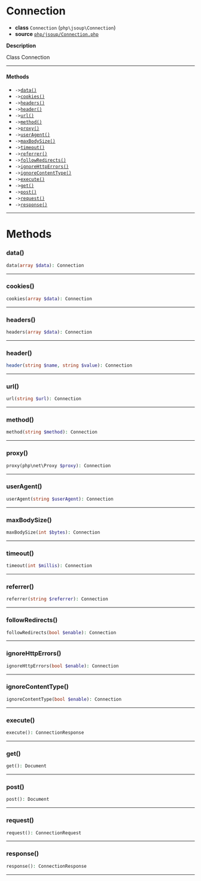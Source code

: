 # Connection

- **class** `Connection` (`php\jsoup\Connection`)
- **source** [`php/jsoup/Connection.php`](./src/main/resources/JPHP-INF/sdk/php/jsoup/Connection.php)

**Description**

Class Connection

---

#### Methods

- `->`[`data()`](#method-data)
- `->`[`cookies()`](#method-cookies)
- `->`[`headers()`](#method-headers)
- `->`[`header()`](#method-header)
- `->`[`url()`](#method-url)
- `->`[`method()`](#method-method)
- `->`[`proxy()`](#method-proxy)
- `->`[`userAgent()`](#method-useragent)
- `->`[`maxBodySize()`](#method-maxbodysize)
- `->`[`timeout()`](#method-timeout)
- `->`[`referrer()`](#method-referrer)
- `->`[`followRedirects()`](#method-followredirects)
- `->`[`ignoreHttpErrors()`](#method-ignorehttperrors)
- `->`[`ignoreContentType()`](#method-ignorecontenttype)
- `->`[`execute()`](#method-execute)
- `->`[`get()`](#method-get)
- `->`[`post()`](#method-post)
- `->`[`request()`](#method-request)
- `->`[`response()`](#method-response)

---
# Methods

<a name="method-data"></a>

### data()
```php
data(array $data): Connection
```

---

<a name="method-cookies"></a>

### cookies()
```php
cookies(array $data): Connection
```

---

<a name="method-headers"></a>

### headers()
```php
headers(array $data): Connection
```

---

<a name="method-header"></a>

### header()
```php
header(string $name, string $value): Connection
```

---

<a name="method-url"></a>

### url()
```php
url(string $url): Connection
```

---

<a name="method-method"></a>

### method()
```php
method(string $method): Connection
```

---

<a name="method-proxy"></a>

### proxy()
```php
proxy(php\net\Proxy $proxy): Connection
```

---

<a name="method-useragent"></a>

### userAgent()
```php
userAgent(string $userAgent): Connection
```

---

<a name="method-maxbodysize"></a>

### maxBodySize()
```php
maxBodySize(int $bytes): Connection
```

---

<a name="method-timeout"></a>

### timeout()
```php
timeout(int $millis): Connection
```

---

<a name="method-referrer"></a>

### referrer()
```php
referrer(string $referrer): Connection
```

---

<a name="method-followredirects"></a>

### followRedirects()
```php
followRedirects(bool $enable): Connection
```

---

<a name="method-ignorehttperrors"></a>

### ignoreHttpErrors()
```php
ignoreHttpErrors(bool $enable): Connection
```

---

<a name="method-ignorecontenttype"></a>

### ignoreContentType()
```php
ignoreContentType(bool $enable): Connection
```

---

<a name="method-execute"></a>

### execute()
```php
execute(): ConnectionResponse
```

---

<a name="method-get"></a>

### get()
```php
get(): Document
```

---

<a name="method-post"></a>

### post()
```php
post(): Document
```

---

<a name="method-request"></a>

### request()
```php
request(): ConnectionRequest
```

---

<a name="method-response"></a>

### response()
```php
response(): ConnectionResponse
```

---
